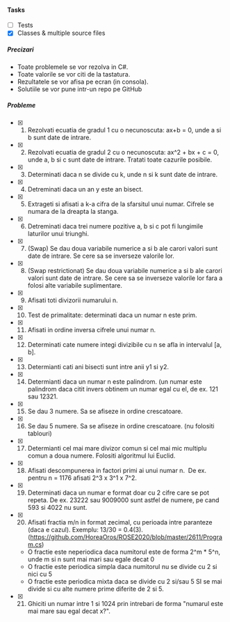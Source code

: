 #### Tasks
- [ ] Tests
- [x] Classes & multiple source files 

##### Precizari
- Toate problemele se vor rezolva in C#. 
- Toate valorile se vor citi de la tastatura. 
- Rezultatele se vor afisa pe ecran (in consola). 
- Solutiile se vor pune intr-un repo pe GitHub

##### Probleme
- [x] 1. Rezolvati ecuatia de gradul 1 cu o necunoscuta: ax+b = 0, unde a si b sunt date de intrare. 
- [x] 2. Rezolvati ecuatia de gradul 2 cu o necunoscuta: ax^2 + bx + c = 0, unde a, b si c sunt date de intrare. Tratati toate cazurile posibile. 
- [x] 3. Determinati daca n se divide cu k, unde n si k sunt date de intrare. 
- [x] 4. Detreminati daca un an y este an bisect. 
- [x] 5. Extrageti si afisati a k-a cifra de la sfarsitul unui numar. Cifrele se numara de la dreapta la stanga. 
- [x] 6. Detreminati daca trei numere pozitive a, b si c pot fi lungimile laturilor unui triunghi. 
- [x] 7. (Swap) Se dau doua variabile numerice a si b ale carori valori sunt date de intrare. Se cere sa se inverseze valorile lor. 
- [x] 8. (Swap restrictionat) Se dau doua variabile numerice a si b ale carori valori sunt date de intrare. Se cere sa se inverseze valorile lor fara a folosi alte variabile suplimentare.  
- [x] 9. Afisati toti divizorii numarului n. 
- [x] 10. Test de primalitate: determinati daca un numar n este prim.
- [x] 11. Afisati in ordine inversa cifrele unui numar n. 
- [x] 12. Determinati cate numere integi divizibile cu n se afla in intervalul [a, b]. 
- [x] 13. Determianti cati ani bisecti sunt intre anii y1 si y2.
- [x] 14. Determianti daca un numar n este palindrom. (un numar este palindrom daca citit invers obtinem un numar egal cu el, de ex. 121 sau 12321. 
- [x] 15. Se dau 3 numere. Sa se afiseze in ordine crescatoare. 
- [x] 16. Se dau 5 numere. Sa se afiseze in ordine crescatoare. (nu folositi tablouri)
- [x] 17. Determianti cel mai mare divizor comun si cel mai mic multiplu comun a doua numere. Folositi algoritmul lui Euclid. 
- [x] 18. Afisati descompunerea in factori primi ai unui numar n.  De ex. pentru n = 1176 afisati 2^3 x 3^1 x 7^2. 
- [x] 19. Determinati daca un numar e format doar cu 2 cifre care se pot repeta. De ex. 23222 sau 9009000 sunt astfel de numere, pe cand 593 si 4022 nu sunt. 
- [x] 20. Afisati fractia m/n in format zecimal, cu perioada intre paranteze (daca e cazul). Exemplu: 13/30 = 0.4(3). (https://github.com/HoreaOros/ROSE2020/blob/master/2611/Program.cs)
	- O fractie este neperiodica daca numitorul este de forma 2^m * 5^n, unde m si n sunt mai mari sau egale decat 0
	- O fractie este periodica simpla daca numitorul nu se divide cu 2 si nici cu 5
	- O fractie este periodica mixta daca se divide cu 2 si/sau 5 SI se mai divide si cu alte numere prime diferite de 2 si 5. 
- [x] 21. Ghiciti un numar intre 1 si 1024 prin intrebari de forma "numarul este mai mare sau egal decat x?".